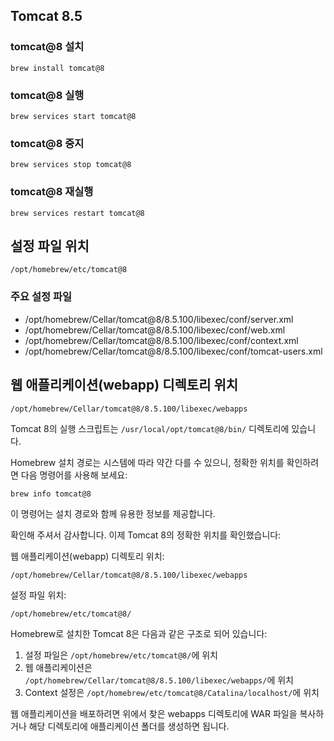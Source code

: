 
## Tomcat 8.5

### tomcat@8 설치

```shell
brew install tomcat@8
```

### tomcat@8 실행

```shell
brew services start tomcat@8
```

### tomcat@8 중지

```shell
brew services stop tomcat@8
```

### tomcat@8 재실행

```shell
brew services restart tomcat@8
```

## 설정 파일 위치

```
/opt/homebrew/etc/tomcat@8
```

### 주요 설정 파일

- /opt/homebrew/Cellar/tomcat@8/8.5.100/libexec/conf/server.xml
- /opt/homebrew/Cellar/tomcat@8/8.5.100/libexec/conf/web.xml
- /opt/homebrew/Cellar/tomcat@8/8.5.100/libexec/conf/context.xml
- /opt/homebrew/Cellar/tomcat@8/8.5.100/libexec/conf/tomcat-users.xml

## 웹 애플리케이션(webapp) 디렉토리 위치

```
/opt/homebrew/Cellar/tomcat@8/8.5.100/libexec/webapps
```

Tomcat 8의 실행 스크립트는 `/usr/local/opt/tomcat@8/bin/` 디렉토리에 있습니다.

Homebrew 설치 경로는 시스템에 따라 약간 다를 수 있으니, 정확한 위치를 확인하려면 다음 명령어를 사용해 보세요:
```bash
brew info tomcat@8
```

이 명령어는 설치 경로와 함께 유용한 정보를 제공합니다.


확인해 주셔서 감사합니다. 이제 Tomcat 8의 정확한 위치를 확인했습니다:

웹 애플리케이션(webapp) 디렉토리 위치:
```
/opt/homebrew/Cellar/tomcat@8/8.5.100/libexec/webapps
```

설정 파일 위치:
```
/opt/homebrew/etc/tomcat@8/
```

Homebrew로 설치한 Tomcat 8은 다음과 같은 구조로 되어 있습니다:
1. 설정 파일은 `/opt/homebrew/etc/tomcat@8/`에 위치
2. 웹 애플리케이션은 `/opt/homebrew/Cellar/tomcat@8/8.5.100/libexec/webapps/`에 위치
3. Context 설정은 `/opt/homebrew/etc/tomcat@8/Catalina/localhost/`에 위치

웹 애플리케이션을 배포하려면 위에서 찾은 webapps 디렉토리에 WAR 파일을 복사하거나 해당 디렉토리에 애플리케이션 폴더를 생성하면 됩니다.